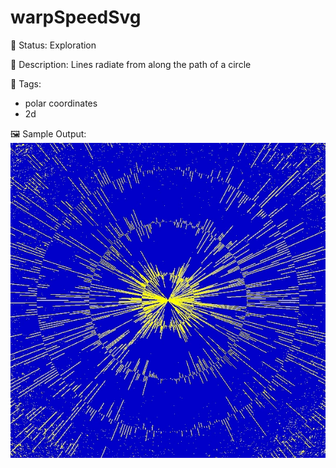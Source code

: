# warpSpeedSvg

🧪 Status: Exploration

📎 Description: Lines radiate from along the path of a circle 

🎨 Tags: 
- polar coordinates 
- 2d

🖼️ Sample Output:  
<img src="test.webp" alt="warpSpeedSvg Sample Output" width="800" />
